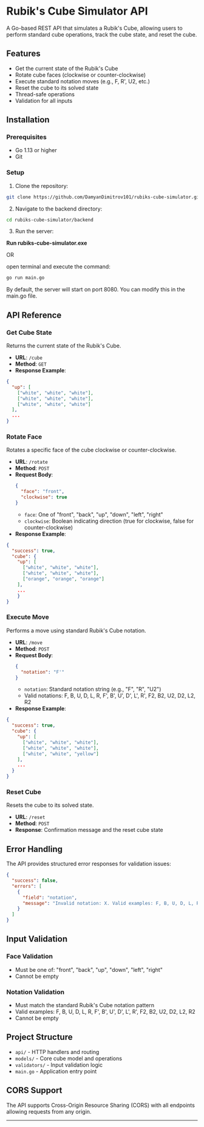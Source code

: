 # Rubik's Cube Simulator API

A Go-based REST API that simulates a Rubik's Cube, allowing users to perform standard cube operations, track the cube state, and reset the cube.

## Features

- Get the current state of the Rubik's Cube
- Rotate cube faces (clockwise or counter-clockwise)
- Execute standard notation moves (e.g., F, R', U2, etc.)
- Reset the cube to its solved state
- Thread-safe operations
- Validation for all inputs

## Installation

### Prerequisites

- Go 1.13 or higher
- Git

### Setup

1. Clone the repository:

```bash
git clone https://github.com/DamyanDimitrov101/rubiks-cube-simulator.git
```

2. Navigate to the backend directory:

```bash
cd rubiks-cube-simulator/backend
```

3. Run the server:

**Run rubiks-cube-simulator.exe**

OR

open terminal and execute the command:
```bash
go run main.go
```

By default, the server will start on port 8080. You can modify this in the main.go file.

## API Reference

### Get Cube State

Returns the current state of the Rubik's Cube.

- **URL**: `/cube`
- **Method**: `GET`
- **Response Example**:
```json
{
  "up": [
    ["white", "white", "white"],
    ["white", "white", "white"],
    ["white", "white", "white"]
  ],
  ...
}
```

### Rotate Face

Rotates a specific face of the cube clockwise or counter-clockwise.

- **URL**: `/rotate`
- **Method**: `POST`
- **Request Body**:
  ```json
  {
    "face": "front", 
    "clockwise": true
  }
  ```
    - `face`: One of "front", "back", "up", "down", "left", "right"
    - `clockwise`: Boolean indicating direction (true for clockwise, false for counter-clockwise)
- **Response Example**:
```json
{
  "success": true,
  "cube": {
    "up": [
      ["white", "white", "white"],
      ["white", "white", "white"],
      ["orange", "orange", "orange"]
    ],
    ...
    }
}
```

### Execute Move

Performs a move using standard Rubik's Cube notation.

- **URL**: `/move`
- **Method**: `POST`
- **Request Body**:
  ```json
  {
    "notation": "F'"
  }
  ```
    - `notation`: Standard notation string (e.g., "F", "R", "U2")
    - Valid notations: F, B, U, D, L, R, F', B', U', D', L', R', F2, B2, U2, D2, L2, R2
- **Response Example**: 
```json
{
  "success": true,
  "cube": {
    "up": [
      ["white", "white", "white"],
      ["white", "white", "white"],
      ["white", "white", "yellow"]
    ],
    ...
  }
}
```

### Reset Cube

Resets the cube to its solved state.

- **URL**: `/reset`
- **Method**: `POST`
- **Response**: Confirmation message and the reset cube state

## Error Handling

The API provides structured error responses for validation issues:

```json
{
  "success": false,
  "errors": [
    {
      "field": "notation",
      "message": "Invalid notation: X. Valid examples: F, B, U, D, L, R, F', B', U', D', L', R', F2, B2, U2, D2, L2, R2"
    }
  ]
}
```

## Input Validation

### Face Validation
- Must be one of: "front", "back", "up", "down", "left", "right"
- Cannot be empty

### Notation Validation
- Must match the standard Rubik's Cube notation pattern
- Valid examples: F, B, U, D, L, R, F', B', U', D', L', R', F2, B2, U2, D2, L2, R2
- Cannot be empty

## Project Structure

- `api/` - HTTP handlers and routing
- `models/` - Core cube model and operations
- `validators/` - Input validation logic
- `main.go` - Application entry point

## CORS Support

The API supports Cross-Origin Resource Sharing (CORS) with all endpoints allowing requests from any origin.
****
